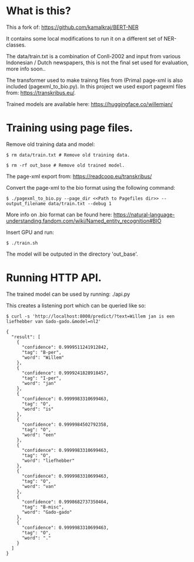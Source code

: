 What is this?
===

This a fork of: https://github.com/kamalkraj/BERT-NER

It contains some local modifications to run it on a different set of NER-classes.

The data/train.txt is a combination of Conll-2002 and input from various Indonesian / Dutch newspapers,
this is not the final set used for evaluation, more info soon..

The transformer used to make trainng files from (Prima) page-xml is also included (pagexml_to_bio.py).
In this project we used export pagexml files from: https://transkribus.eu/.

Trained models are available here: https://huggingface.co/willemjan/


Training using page files.
===
Remove old training data and model:

``
$ rm data/train.txt # Remove old training data.
``

``
$ rm -rf out_base # Remove old trained model.
``

The page-xml export from: https://readcoop.eu/transkribus/

Convert the page-xml to the bio format using the following command:

``
$ ./pagexml_to_bio.py --page_dir <<Path to Pagefiles dir>> --output_filename data/train.txt --debug 1
``

More info on .bio format can be found here:
https://natural-language-understanding.fandom.com/wiki/Named_entity_recognition#BIO


Insert GPU and run:

``
$ ./train.sh
``

The model will be outputed in the directory 'out_base'.  

Running HTTP API.
===
The trained model can be used by running: ./api.py

This creates a listening port which can be queried like so:

``
$ curl -s 'http://localhost:8000/predict/?text=Willem jan is een liefhebber van Gado-gado.&model=nl2'
``

```
{
  "result": [
    {
      "confidence": 0.9999511241912842,
      "tag": "B-per",
      "word": "Willem"
    },
    {
      "confidence": 0.9999241828918457,
      "tag": "I-per",
      "word": "jan"
    },
    {
      "confidence": 0.9999983310699463,
      "tag": "O",
      "word": "is"
    },
    {
      "confidence": 0.9999984502792358,
      "tag": "O",
      "word": "een"
    },
    {
      "confidence": 0.9999983310699463,
      "tag": "O",
      "word": "liefhebber"
    },
    {
      "confidence": 0.9999983310699463,
      "tag": "O",
      "word": "van"
    },
    {
      "confidence": 0.9998682737350464,
      "tag": "B-misc",
      "word": "Gado-gado"
    },
    {
      "confidence": 0.9999983310699463,
      "tag": "O",
      "word": "."
    }
  ]
}
```

